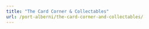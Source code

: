 ```yaml
---
title: "The Card Corner & Collectables"
url: /port-alberni/the-card-corner-and-collectables/
---
```

